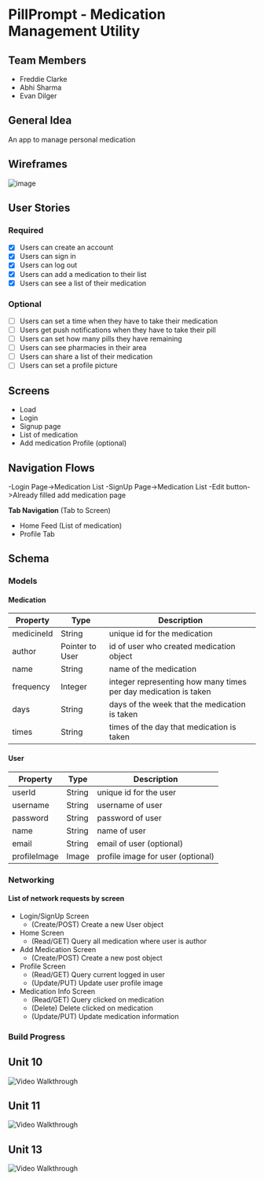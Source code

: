 # PillPrompt - Medication Management Utility

## Team Members
- Freddie Clarke
- Abhi Sharma
- Evan Dilger
## General Idea
An app to manage personal medication

## Wireframes

![image](https://user-images.githubusercontent.com/54676798/115627024-564f5580-a2cc-11eb-8094-0283e68888d9.png)


## User Stories

### Required
- [x] Users can create an account
- [x] Users can sign in
- [x] Users can log out
- [x] Users can add a medication to their list
- [x] Users can see a list of their medication 
### Optional
- [ ] Users can set a time when they have to take their medication
- [ ] Users get push notifications when they have to take their pill
- [ ] Users can set how many pills they have remaining
- [ ] Users can see pharmacies in their area
- [ ] Users can share a list of their medication
- [ ] Users can set a profile picture
## Screens
- Load
- Login
- Signup page
- List of medication
- Add medication
 Profile (optional)

## Navigation Flows
-Login Page->Medication List
-SignUp Page->Medication List
-Edit button->Already filled add medication page

**Tab Navigation** (Tab to Screen)
- Home Feed (List of medication)
- Profile Tab

## Schema 
### Models
#### Medication

   | Property      | Type     | Description |
   | ------------- | -------- | ------------|
   | medicineId      | String   | unique id for the medication |
   | author        | Pointer to User| id of user who created medication object |
   | name         | String     | name of the medication |
   | frequency       | Integer   | integer representing how many times per day medication is taken |
   | days | String   | days of the week that the medication is taken |
   | times | String | times of the day that medication is taken|

#### User

   | Property      | Type     | Description |
   | ------------- | -------- | ------------|
   | userId      | String   | unique id for the user |
   | username  | String| username of user |
   | password  | String | password of user |
   | name | String   | name of user |
   | email | String   | email of user (optional) |
   | profileImage | Image | profile image for user (optional) |
   
### Networking
#### List of network requests by screen
   - Login/SignUp Screen
       - (Create/POST) Create a new User object
   - Home Screen
      - (Read/GET) Query all medication where user is author
   - Add Medication Screen
      - (Create/POST) Create a new post object 
   - Profile Screen
      - (Read/GET) Query current logged in user
      - (Update/PUT) Update user profile image
   - Medication Info Screen
       - (Read/GET) Query clicked on medication
       - (Delete) Delete clicked on medication
       - (Update/PUT) Update medication information

### Build Progress
## Unit 10

<img src='http://g.recordit.co/rnQCpP6gAc.gif' title='Build Progress Unit 10' width='' alt='Video Walkthrough' />

## Unit 11

<img src='http://g.recordit.co/Axt9dznLnE.gif' title='Build Progress Unit 10' width='' alt='Video Walkthrough' />

## Unit 13

<img src='http://g.recordit.co/DNBUXRsXLM.gif' title='Build Progress Unit 10' width='' alt='Video Walkthrough' />




